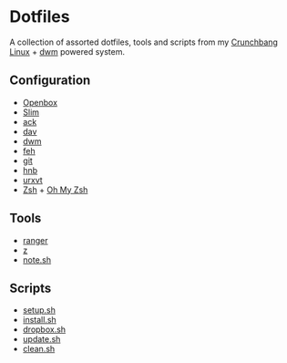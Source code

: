 # Dotfiles

A collection of assorted dotfiles, tools and scripts from my [Crunchbang Linux](http://crunchbang.org/) + [dwm](http://dwm.suckless.org/) powered system.

## Configuration

- [Openbox](http://openbox.org/)
- [Slim](http://slim.berlios.de/)
- [ack](http://beyondgrep.com/)
- [dav](http://dav-text.sourceforge.net/)
- [dwm](http://dwm.suckless.org/)
- [feh](http://feh.finalrewind.org/)
- [git](http://git-scm.com/)
- [hnb](http://hnb.sourceforge.net/)
- [urxvt](http://software.schmorp.de/pkg/rxvt-unicode.html)
- [Zsh](http://zsh.sourceforge.net/) + [Oh My Zsh](https://github.com/robbyrussell/oh-my-zsh)

## Tools

- [ranger](http://ranger.nongnu.org/)
- [z](https://github.com/rupa/z)
- [note.sh](https://github.com/gummesson/dotfiles/blob/master/tools/note.sh)

## Scripts

- [setup.sh](https://github.com/gummesson/dotfiles/blob/master/scripts/setup.sh)
- [install.sh](https://github.com/gummesson/dotfiles/blob/master/install.sh)
- [dropbox.sh](https://github.com/gummesson/dotfiles/blob/master/scripts/dropbox.sh)
- [update.sh](https://github.com/gummesson/dotfiles/blob/master/update.sh)
- [clean.sh](https://github.com/gummesson/dotfiles/blob/master/clean.sh)
